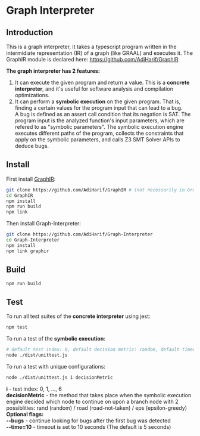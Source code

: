 # Graph Interpreter

## Introduction

This is a graph interpreter, it takes a typescript program written in the intermidiate representation (IR) of a graph (like GRAAL) and executes it.
The GraphIR module is declared here: https://github.com/AdiHarif/GraphIR

**The graph interpreter has 2 features:**
1. It can execute the given program and return a value. This is a **concrete interpreter**, and it's useful for software analysis and compilation optimizations. 
2. It can perform a **symbolic execution** on the given program. That is, finding a certain values for the program input that can lead to a bug.  
A bug is defined as an assert call condition that its negation is SAT. The program input is the analyzed function's input parameters, which are refered to as "symbolic parameters". The symbolic execution engine executes different paths of the program, collects the constraints that apply on the symbolic parameters, and calls Z3 SMT Solver APIs to deduce bugs.

## Install

First install [GraphIR](https://github.com/AdiHarif/GraphIR):

```bash
git clone https://github.com/AdiHarif/GraphIR # (not necessarily in Graph-Interpreter directory)
cd GraphIR
npm install
npm run build
npm link
```

Then install Graph-Interpreter:

```bash
git clone https://github.com/AdiHarif/Graph-Interpreter
cd Graph-Interpreter
npm install
npm link graphir
```

## Build

```bash
npm run build
```

## Test
To run all test suites of the **concrete interpreter** using jest:
```bash
npm test
```
To run a test of the **symbolic execution**:
```bash
# default test index: 0, default decision metric: random, default timeout: 5 sec
node ./dist/unittest.js 
```
To run a test with unique configurations:
```bash
node ./dist/unittest.js i decisionMetric
```
**i** - test index: 0, 1, ..., 6  
**decisionMetric** - the method that takes place when the symbolic execution engine decided which node to continue on upon a branch node with 2 possiblities: rand (random) / road (road-not-taken) / eps (epsilon-greedy)  
**Optional flags:**  
**--bugs** - continue looking for bugs after the first bug was detected  
**--time=10** - timeout is set to 10 seconds (The default is 5 seconds)